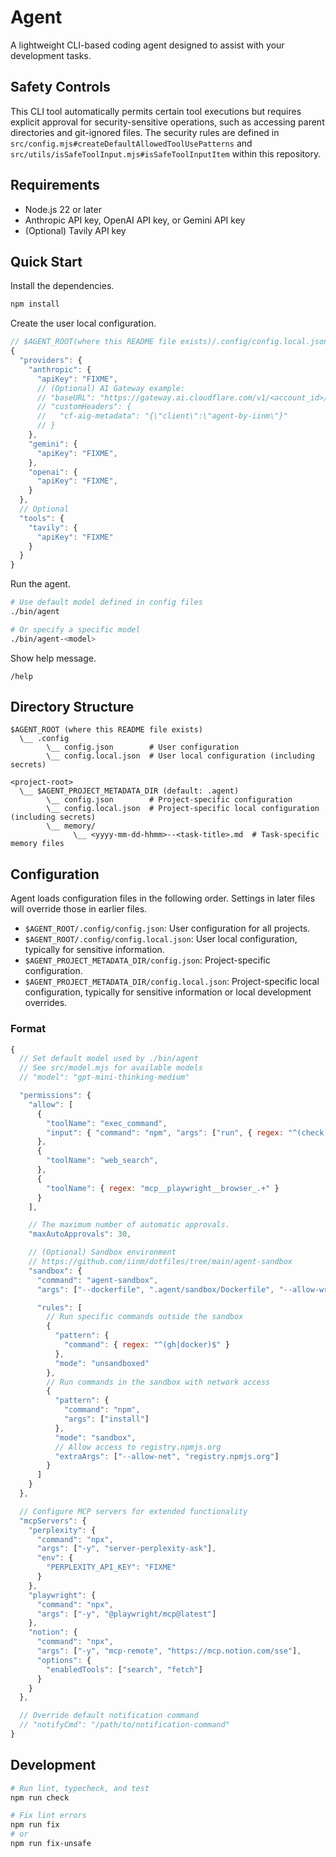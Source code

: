 # Agent

A lightweight CLI-based coding agent designed to assist with your development tasks.

## Safety Controls

This CLI tool automatically permits certain tool executions but requires explicit approval for security-sensitive operations, such as accessing parent directories and git-ignored files. The security rules are defined in `src/config.mjs#createDefaultAllowedToolUsePatterns` and `src/utils/isSafeToolInput.mjs#isSafeToolInputItem` within this repository.

## Requirements

- Node.js 22 or later
- Anthropic API key, OpenAI API key, or Gemini API key
- (Optional) Tavily API key

## Quick Start

Install the dependencies.

```sh
npm install
```

Create the user local configuration.

```js
// $AGENT_ROOT(where this README file exists)/.config/config.local.json
{
  "providers": {
    "anthropic": {
      "apiKey": "FIXME",
      // (Optional) AI Gateway example:
      // "baseURL": "https://gateway.ai.cloudflare.com/v1/<account_id>/<gateway_id>/anthropic",
      // "customHeaders": {
      //   "cf-aig-metadata": "{\"client\":\"agent-by-iinm\"}"
      // }
    },
    "gemini": {
      "apiKey": "FIXME",
    },
    "openai": {
      "apiKey": "FIXME",
    }
  },
  // Optional
  "tools": {
    "tavily": {
      "apiKey": "FIXME"
    }
  }
}
```

Run the agent.

```sh
# Use default model defined in config files
./bin/agent

# Or specify a specific model
./bin/agent-<model>
```

Show help message.

```
/help
```

## Directory Structure

```
$AGENT_ROOT (where this README file exists)
  \__ .config
        \__ config.json        # User configuration
        \__ config.local.json  # User local configuration (including secrets)

<project-root>
  \__ $AGENT_PROJECT_METADATA_DIR (default: .agent)
        \__ config.json        # Project-specific configuration
        \__ config.local.json  # Project-specific local configuration (including secrets)
        \__ memory/
              \__ <yyyy-mm-dd-hhmm>--<task-title>.md  # Task-specific memory files
```

## Configuration

Agent loads configuration files in the following order. Settings in later files will override those in earlier files.

- `$AGENT_ROOT/.config/config.json`: User configuration for all projects.
- `$AGENT_ROOT/.config/config.local.json`: User local configuration, typically for sensitive information.
- `$AGENT_PROJECT_METADATA_DIR/config.json`: Project-specific configuration.
- `$AGENT_PROJECT_METADATA_DIR/config.local.json`: Project-specific local configuration, typically for sensitive information or local development overrides.

### Format

```js
{
  // Set default model used by ./bin/agent
  // See src/model.mjs for available models
  // "model": "gpt-mini-thinking-medium"

  "permissions": {
    "allow": [
      {
        "toolName": "exec_command",
        "input": { "command": "npm", "args": ["run", { regex: "^(check|fix)$" }] }
      },
      {
        "toolName": "web_search",
      },
      {
        "toolName": { regex: "mcp__playwright__browser_.+" }
      }
    ],

    // The maximum number of automatic approvals.
    "maxAutoApprovals": 30,

    // (Optional) Sandbox environment
    // https://github.com/iinm/dotfiles/tree/main/agent-sandbox
    "sandbox": {
      "command": "agent-sandbox",
      "args": ["--dockerfile", ".agent/sandbox/Dockerfile", "--allow-write", "--skip-build"],

      "rules": [
        // Run specific commands outside the sandbox
        {
          "pattern": {
            "command": { regex: "^(gh|docker)$" }
          },
          "mode": "unsandboxed"
        },
        // Run commands in the sandbox with network access
        {
          "pattern": {
            "command": "npm",
            "args": ["install"]
          },
          "mode": "sandbox",
          // Allow access to registry.npmjs.org
          "extraArgs": ["--allow-net", "registry.npmjs.org"]
        }
      ]
    }
  },

  // Configure MCP servers for extended functionality
  "mcpServers": {
    "perplexity": {
      "command": "npx",
      "args": ["-y", "server-perplexity-ask"],
      "env": {
        "PERPLEXITY_API_KEY": "FIXME"
      }
    },
    "playwright": {
      "command": "npx",
      "args": ["-y", "@playwright/mcp@latest"]
    },
    "notion": {
      "command": "npx",
      "args": ["-y", "mcp-remote", "https://mcp.notion.com/sse"],
      "options": {
        "enabledTools": ["search", "fetch"]
      }
    }
  },

  // Override default notification command
  // "notifyCmd": "/path/to/notification-command"
}
```

## Development

```sh
# Run lint, typecheck, and test
npm run check

# Fix lint errors
npm run fix
# or
npm run fix-unsafe
```
